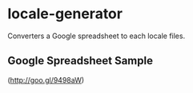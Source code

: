 locale-generator
================
Converters a Google spreadsheet to each locale files.


## Google Spreadsheet Sample
(http://goo.gl/9498aW)
